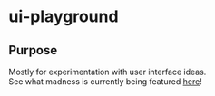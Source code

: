 # ui-playground
## Purpose
Mostly for experimentation with user interface ideas.  
See what madness is currently being featured [here](https://gmanjames.github.io/ui-playground)!  
